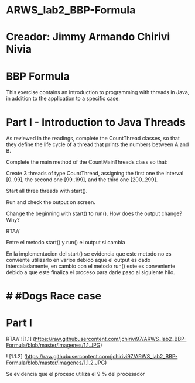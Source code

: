 # ARWS_lab2_BBP-Formula

# Creador: Jimmy Armando Chirivi Nivia

# BBP Formula
This exercise contains an introduction to programming with threads in Java, in addition to the application to a specific case.

# Part I - Introduction to Java Threads
As reviewed in the readings, complete the CountThread classes, so that they define the life cycle of a thread that prints the numbers between A and B. 

Complete the main method of the CountMainThreads class so that: 

Create 3 threads of type CountThread, assigning the first one the interval [0..99], the second one [99..199], and the third one [200..299]. 

Start all three threads with start(). 

Run and check the output on screen. 

Change the beginning with start() to run(). How does the output change? Why?

RTA// 

Entre el metodo start() y run() el output si cambia 

En la implementacion del start() se evidencia que este metodo no es conviente utilizarlo en varios debido aque el output es dado intercaladamente, en cambio con el metodo run() este es conveniente debido a que este finaliza el proceso para darle paso al siguiente hilo.



# # #Dogs Race case 

# Part I

RTA//
![1.1] (https://raw.githubusercontent.com/jchirivi97/ARWS_lab2_BBP-Formula/blob/master/imagenes/1.1.JPG)

! [1.1.2] (https://raw.githubusercontent.com/jchirivi97/ARWS_lab2_BBP-Formula/blob/master/imagenes/1.1.2.JPG)

Se evidencia que  el  proceso utiliza el 9 % del procesador 
